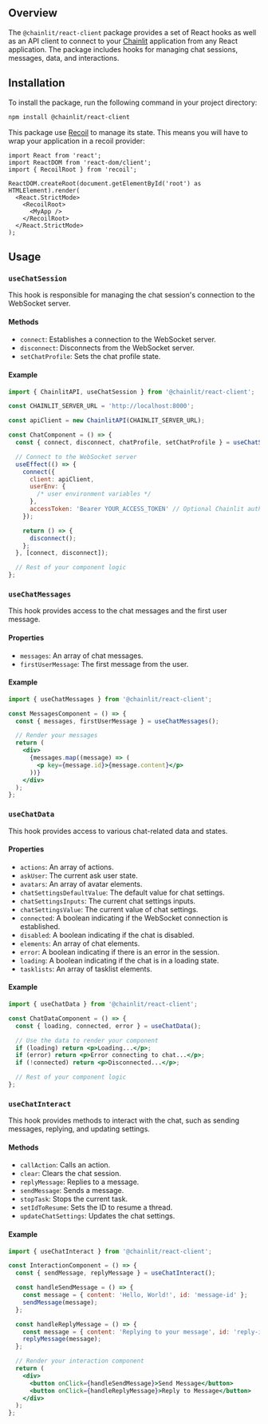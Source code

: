## Overview

The `@chainlit/react-client` package provides a set of React hooks as well as an API client to connect to your [Chainlit](https://github.com/Chainlit/chainlit) application from any React application. The package includes hooks for managing chat sessions, messages, data, and interactions.

## Installation

To install the package, run the following command in your project directory:

```sh
npm install @chainlit/react-client
```

This package use [Recoil](https://github.com/facebookexperimental/Recoil) to manage its state. This means you will have to wrap your application in a recoil provider:

```tsx
import React from 'react';
import ReactDOM from 'react-dom/client';
import { RecoilRoot } from 'recoil';

ReactDOM.createRoot(document.getElementById('root') as HTMLElement).render(
  <React.StrictMode>
    <RecoilRoot>
      <MyApp />
    </RecoilRoot>
  </React.StrictMode>
);
```

## Usage

### `useChatSession`

This hook is responsible for managing the chat session's connection to the WebSocket server.

#### Methods

- `connect`: Establishes a connection to the WebSocket server.
- `disconnect`: Disconnects from the WebSocket server.
- `setChatProfile`: Sets the chat profile state.

#### Example

```jsx
import { ChainlitAPI, useChatSession } from '@chainlit/react-client';

const CHAINLIT_SERVER_URL = 'http://localhost:8000';

const apiClient = new ChainlitAPI(CHAINLIT_SERVER_URL);

const ChatComponent = () => {
  const { connect, disconnect, chatProfile, setChatProfile } = useChatSession();

  // Connect to the WebSocket server
  useEffect(() => {
    connect({
      client: apiClient,
      userEnv: {
        /* user environment variables */
      },
      accessToken: 'Bearer YOUR_ACCESS_TOKEN' // Optional Chainlit auth token
    });

    return () => {
      disconnect();
    };
  }, [connect, disconnect]);

  // Rest of your component logic
};
```

### `useChatMessages`

This hook provides access to the chat messages and the first user message.

#### Properties

- `messages`: An array of chat messages.
- `firstUserMessage`: The first message from the user.

#### Example

```jsx
import { useChatMessages } from '@chainlit/react-client';

const MessagesComponent = () => {
  const { messages, firstUserMessage } = useChatMessages();

  // Render your messages
  return (
    <div>
      {messages.map((message) => (
        <p key={message.id}>{message.content}</p>
      ))}
    </div>
  );
};
```

### `useChatData`

This hook provides access to various chat-related data and states.

#### Properties

- `actions`: An array of actions.
- `askUser`: The current ask user state.
- `avatars`: An array of avatar elements.
- `chatSettingsDefaultValue`: The default value for chat settings.
- `chatSettingsInputs`: The current chat settings inputs.
- `chatSettingsValue`: The current value of chat settings.
- `connected`: A boolean indicating if the WebSocket connection is established.
- `disabled`: A boolean indicating if the chat is disabled.
- `elements`: An array of chat elements.
- `error`: A boolean indicating if there is an error in the session.
- `loading`: A boolean indicating if the chat is in a loading state.
- `tasklists`: An array of tasklist elements.

#### Example

```jsx
import { useChatData } from '@chainlit/react-client';

const ChatDataComponent = () => {
  const { loading, connected, error } = useChatData();

  // Use the data to render your component
  if (loading) return <p>Loading...</p>;
  if (error) return <p>Error connecting to chat...</p>;
  if (!connected) return <p>Disconnected...</p>;

  // Rest of your component logic
};
```

### `useChatInteract`

This hook provides methods to interact with the chat, such as sending messages, replying, and updating settings.

#### Methods

- `callAction`: Calls an action.
- `clear`: Clears the chat session.
- `replyMessage`: Replies to a message.
- `sendMessage`: Sends a message.
- `stopTask`: Stops the current task.
- `setIdToResume`: Sets the ID to resume a thread.
- `updateChatSettings`: Updates the chat settings.

#### Example

```jsx
import { useChatInteract } from '@chainlit/react-client';

const InteractionComponent = () => {
  const { sendMessage, replyMessage } = useChatInteract();

  const handleSendMessage = () => {
    const message = { content: 'Hello, World!', id: 'message-id' };
    sendMessage(message);
  };

  const handleReplyMessage = () => {
    const message = { content: 'Replying to your message', id: 'reply-id' };
    replyMessage(message);
  };

  // Render your interaction component
  return (
    <div>
      <button onClick={handleSendMessage}>Send Message</button>
      <button onClick={handleReplyMessage}>Reply to Message</button>
    </div>
  );
};
```
